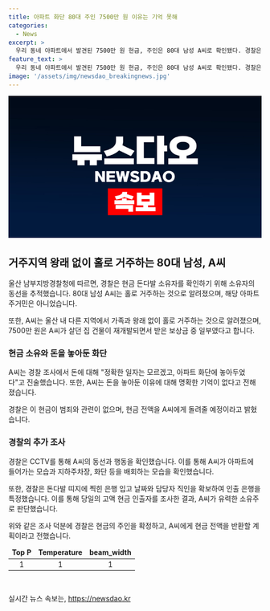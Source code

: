 ```yaml
---
title: 아파트 화단 80대 주인 7500만 원 이유는 기억 못해
categories:
  - News
excerpt: >
  우리 동네 아파트에서 발견된 7500만 원 현금, 주인은 80대 남성 A씨로 확인됐다. 경찰은 은행 CCTV를 통해 A씨의 동선을 확인하고, 화단에 돈을 놓은 이유를 밝히지 못했다고 전했다. A씨는 해당 아파트 주민이 아니며, 7500만 원은 재개발 보상금 중 일부였다. 경찰은 범죄와 관련이 없다고 판단해 전액을 A씨에게 돌려줄 계획이다.
feature_text: >
  우리 동네 아파트에서 발견된 7500만 원 현금, 주인은 80대 남성 A씨로 확인됐다. 경찰은 은행 CCTV를 통해 A씨의 동선을 확인하고, 화단에 돈을 놓은 이유를 밝히지 못했다고 전했다. A씨는 해당 아파트 주민이 아니며, 7500만 원은 재개발 보상금 중 일부였다. 경찰은 범죄와 관련이 없다고 판단해 전액을 A씨에게 돌려줄 계획이다.
image: '/assets/img/newsdao_breakingnews.jpg'
---
```


<p><img src="/assets/img/newsdao_breakingnews.jpg" alt="firstkoreanews 속보" /></p>

<h2 data-ke-size="size26">거주지역 왕래 없이 홀로 거주하는 80대 남성, A씨</h2>

<p data-ke-size="size16">울산 남부지방경찰청에 따르면, 경찰은 현금 돈다발 소유자를 확인하기 위해 소유자의 동선을 추적했습니다. 80대 남성 A씨는 홀로 거주하는 것으로 알려졌으며, 해당 아파트 주거민은 아니었습니다.</p>

<p data-ke-size="size16">또한, A씨는 울산 내 다른 지역에서 가족과 왕래 없이 홀로 거주하는 것으로 알려졌으며, 7500만 원은 A씨가 살던 집 건물이 재개발되면서 받은 보상금 중 일부였다고 합니다.</p>

<h3 data-ke-size="size22">현금 소유와 돈을 놓아둔 화단</h3>

<p data-ke-size="size16">A씨는 경찰 조사에서 돈에 대해 "정확한 일자는 모르겠고, 아파트 화단에 놓아두었다"고 진술했습니다. 또한, A씨는 돈을 놓아둔 이유에 대해 명확한 기억이 없다고 전해졌습니다.</p>

<p data-ke-size="size16">경찰은 이 현금이 범죄와 관련이 없으며, 현금 전액을 A씨에게 돌려줄 예정이라고 밝혔습니다.</p>

<h3 data-ke-size="size22">경찰의 추가 조사</h3>

<p data-ke-size="size16">경찰은 CCTV를 통해 A씨의 동선과 행동을 확인했습니다. 이를 통해 A씨가 아파트에 들어가는 모습과 지하주차장, 화단 등을 배회하는 모습을 확인했습니다.</p>

<p data-ke-size="size16">또한, 경찰은 돈다발 띠지에 찍힌 은행 입고 날짜와 담당자 직인을 확보하여 인출 은행을 특정했습니다. 이를 통해 당일의 고액 현금 인출자를 조사한 결과, A씨가 유력한 소유주로 판단했습니다.</p>

<p data-ke-size="size16">위와 같은 조사 덕분에 경찰은 현금의 주인을 확정하고, A씨에게 현금 전액을 반환할 계획이라고 전했습니다.</p>

<table>
<thead>
<tr>
<td style="text-align: center; height: 17px;"><b>Top P</b></td>
<td style="text-align: center; height: 17px;"><b>Temperature</b></td>
<td style="text-align: center; height: 17px;"><b>beam_width</b></td>
</tr>
</thead>
<tbody>
<tr>
<td style="text-align: center; height: 17px;">1</td>
<td style="text-align: center; height: 17px;">1</td>
<td style="text-align: center; height: 17px;">1</td>
</tr>
</tbody>
</table>

<p data-ke-size="size16">&nbsp;</p>
실시간 뉴스 속보는, <a href="https://newsdao.kr" rel="dofollow">https://newsdao.kr</a>


